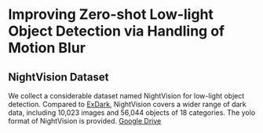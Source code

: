 # Improving Zero-shot Low-light Object Detection via Handling of Motion Blur
## NightVision Dataset 
We collect a considerable dataset named NightVision for low-light object detection. Compared to [ExDark](https://github.com/cs-chan/Exclusively-Dark-Image-Dataset), NightVision covers a wider range of dark data, including 10,023 images and 56,044 objects of 18 categories. The yolo format of NightVision is provided. [Google Drive](https://drive.google.com/drive/folders/1pm9_Fhq7MyF3eaEZvd-yGrzvEGpFUODm?usp=drive_link)
